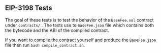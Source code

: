 ## EIP-3198 Tests

The goal of these tests is to test the behavior of the `BaseFee.sol` contract under `contracts/` . The tests use te `BaseFee.json` file
which contains both the bytecode and the ABI of the compiled contract. 

If you want to compile the contract yourself and produce the `BaseFee.json` file then run `bash compile_contract.sh`.